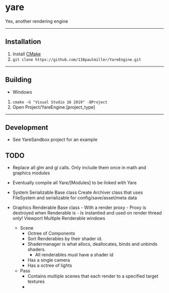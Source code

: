 # yare

Yes, another rendering engine

-----------------------------------------------------------
## Installation 

1. Install [CMake](https://cmake.org/download/) 
2. `git clone https://github.com/138paulmiller/YareEngine.git`

-----------------------------------------------------------
## Building

- Windows 
1. `cmake -G "Visual Studio 16 2019" -BProject`
2. Open Project/YareEngine.[project_type]
-----------------------------------------------------------
## Development
- See YareSandbox project for an example 


## TODO
- Replace all glm and gl calls. Only include them once in math and graphics modules
- Eventually compile all Yare/[Modules] to be linked with Yare 
- System
	Serializable Base class
	Create Archiver class that uses FileSystem and serializable for config/save/asset/meta data

- Graphics
	Renderable Base class
		- With a render proxy 
			- Proxy is destroyed when Renderable is
			- Is instantied and used on render thread only!
    Viewport 
        Multiple Renderable windows 

    - Scene
        - Octree of Components
        - Sort Renderables by their shader id.
        - Shadermanager is what allocs, deallocates, binds and unbinds shaders.
            - All renderables must have a shader id
        - Has a single camera
        - Has a octree of lights
    - Pass
        - Contains multiple scenes that each render to a specified target textures
        - 